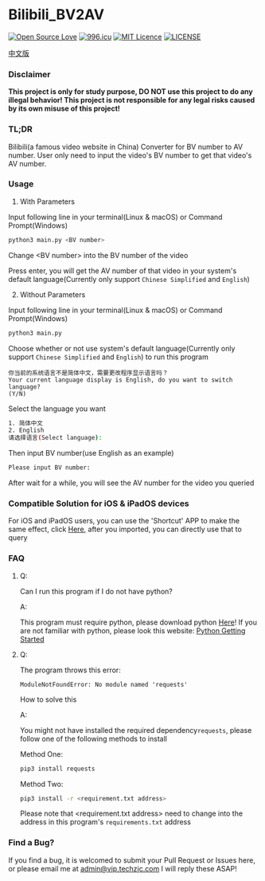 # Bilibili_BV2AV
[![Open Source Love](https://badges.frapsoft.com/os/v1/open-source.svg?v=103)](https://github.com/ellerbrock/open-source-badges/)
[![996.icu](https://img.shields.io/badge/link-996.icu-red.svg)](https://996.icu)
[![MIT Licence](https://badges.frapsoft.com/os/mit/mit.svg?v=103)](https://opensource.org/licenses/mit-license.php)
[![LICENSE](https://img.shields.io/badge/license-Anti%20996-blue.svg)](https://github.com/996icu/996.ICU/blob/master/LICENSE)

[中文版](/README.md)

### Disclaimer

**This project is only for study purpose, DO NOT use this project to do any illegal behavior! This project is not responsible for any legal risks caused by its own misuse of this project!**

### TL;DR

Bilibili(a famous video website in China) Converter for BV number to AV number. User only need to input the video's BV number to get that video's AV number.

### Usage

1. With Parameters

Input following line in your terminal(Linux & macOS) or Command Prompt(Windows)

```bash
python3 main.py <BV number>
```

Change \<BV number\> into the BV number of the video

Press enter, you will get the AV number of that video in your system's default language(Currently only support `Chinese Simplified` and `English`)

2. Without Parameters

Input following line in your terminal(Linux & macOS) or Command Prompt(Windows)

```bash
python3 main.py
```
Choose whether or not use system's default language(Currently only support `Chinese Simplified` and `English`) to run this program
```
你当前的系统语言不是简体中文，需要更改程序显示语言吗？
Your current language display is English, do you want to switch language?
(Y/N)
```

Select the language you want

```bash
1. 简体中文
2. English
请选择语言(Select language):
```

Then input BV number(use English as an example)

```bash
Please input BV number:
```

After wait for a while, you will see the AV number for the video you queried

### Compatible Solution for iOS & iPadOS devices

For iOS and iPadOS users, you can use the \'Shortcut\' APP to make the same effect, click [Here](https://www.icloud.com/shortcuts/6e58cd63e3da4e888879b2f7b5f97bd7), after you imported, you can directly use that to query

### FAQ

1. Q:

   Can I run this program if I do not have python?

   A:

   This program must require python, please download python [Here](https://www.python.org/downloads/)! If you are not familiar with python, please look this website: [Python Getting Started](https://www.w3schools.com/python/python_getstarted.asp)

2. Q:

   The program throws this error: 

   `ModuleNotFoundError: No module named 'requests'`

   How to solve this

   A:

   You might not have installed the required dependency`requests`, please follow one of the following methods to install

   Method One:

   ```bash
   pip3 install requests
   ```

   Method Two:

   ```bash
   pip3 install -r <requirement.txt address>
   ```

   Please note that \<requirement.txt address> need to change into the address in this program's `requirements.txt` address



### Find a Bug?

If you find a bug, it is welcomed to submit your Pull Request or Issues here, or please email me at [admin@vip.techzjc.com](mailto:admin@vip.techzjc.com) I will reply these ASAP!

